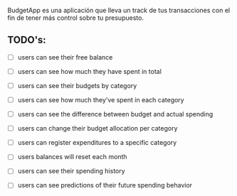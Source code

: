 BudgetApp es una aplicación que lleva un track de tus transacciones con el fin de tener más control sobre tu presupuesto.

## TODO's:
- [ ] users can see their free balance
- [ ] users can see how much they have spent in total
- [ ] users can see their budgets by category
- [ ] users can see how much they've spent in each category
- [ ] users can see the difference between budget and actual spending
- [ ] users can change their budget allocation per category
- [ ] users can register expenditures to a specific category
- [ ] users balances will reset each month
- [ ] users can see their spending history 
- [ ] users can see predictions of their future spending behavior 

